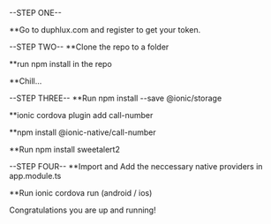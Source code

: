 --STEP ONE--

**Go to duphlux.com and register to get your token.

--STEP TWO--
**Clone the repo to a folder

**run npm install in the repo

**Chill...

--STEP THREE--
**Run npm install --save @ionic/storage

**ionic cordova plugin add call-number

**npm install @ionic-native/call-number

**Run npm install sweetalert2

--STEP FOUR--
**Import and Add the neccessary native providers in app.module.ts

**Run ionic cordova run (android / ios) 

Congratulations you are up and running!